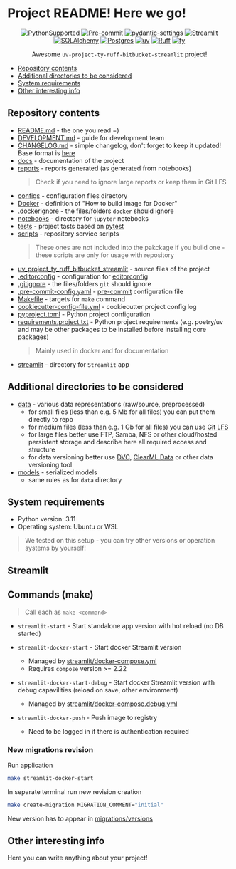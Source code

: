 # Project README! Here we go!

<div align="center">

[![PythonSupported](https://img.shields.io/badge/python-3.11-brightgreen.svg)](https://python3statement.org/#sections50-why)
[![Pre-commit](https://img.shields.io/badge/pre--commit-enabled-brightgreen?logo=pre-commit&logoColor=white)](https://pre-commit.com/)
[![pydantic-settings](https://img.shields.io/badge/settings-pydantic-settings)](https://github.com/pydantic/pydantic-settings)
[![Streamlit](https://img.shields.io/badge/-Streamlit-FF4B4B?style=flat&logo=streamlit&logoColor=white)](https://github.com/streamlit)
[![SQLAlchemy](https://img.shields.io/badge/SQLAlchemy-306998?logo=python&logoColor=white)](https://github.com/sqlalchemy/sqlalchemy)
[![Postgres](https://img.shields.io/badge/Postgres-%23316192.svg?logo=postgresql&logoColor=white)](https://www.postgresql.org/)
[![uv](https://img.shields.io/endpoint?url=https://raw.githubusercontent.com/astral-sh/uv/main/assets/badge/v0.json)](https://github.com/astral-sh/uv)
[![Ruff](https://img.shields.io/endpoint?url=https://raw.githubusercontent.com/astral-sh/ruff/main/assets/badge/v2.json)](https://github.com/astral-sh/ruff)
[![ty](https://img.shields.io/endpoint?url=https://raw.githubusercontent.com/astral-sh/ty/main/assets/badge/v0.json)](https://github.com/astral-sh/ty)

Awesome `uv-project-ty-ruff-bitbucket-streamlit` project!
</div>

- [Repository contents](#repository-contents)
- [Additional directories to be considered](#additional-directories-to-be-considered)
- [System requirements](#system-requirements)
- [Other interesting info](#other-interesting-info)

## Repository contents

- [README.md](README.md) - the one you read =)
- [DEVELOPMENT.md](DEVELOPMENT.md) - guide for development team
- [CHANGELOG.md](CHANGELOG.md) - simple changelog, don't forget to keep it updated! Base format is [here](https://keepachangelog.com/en/1.0.0/)
- [docs](docs) - documentation of the project
- [reports](reports) - reports generated (as generated from notebooks)
  > Check if you need to ignore large reports or keep them in Git LFS
- [configs](configs) - configuration files directory
- [Docker](Docker) - definition of "How to build image for Docker"
- [.dockerignore](.dockerignore) - the files/folders `docker` should ignore
- [notebooks](notebooks) - directory for `jupyter` notebooks
- [tests](tests) - project tasts based on [pytest](https://docs.pytest.org/en/stable/)
- [scripts](scripts) - repository service scripts
  > These ones are not included into the pakckage if you build one - these scripts are only for usage with repository
- [uv_project_ty_ruff_bitbucket_streamlit](uv_project_ty_ruff_bitbucket_streamlit) - source files of the project
- [.editorconfig](.editorconfig) - configuration for [editorconfig](https://editorconfig.org/)
- [.gitignore](.gitignore) - the files/folders `git` should ignore
- [.pre-commit-config.yaml](.pre-commit-config.yaml) - [pre-commit](https://pre-commit.com/) configuration file
- [Makefile](Makefile) - targets for `make` command
- [cookiecutter-config-file.yml](cookiecutter-config-file.yml) - cookiecutter project config log
- [pyproject.toml](pyproject.toml) - Python project configuration
- [requirements.project.txt](requirements.project.txt) - Python project requirements (e.g. poetry/uv and may be other packages to be installed before installing core packages)
  > Mainly used in docker and for documentation
- [streamlit](streamlit) - directory for `Streamlit` app
## Additional directories to be considered

- [data](data) - various data representations (raw/source, preprocessed)
  - for small files (less than e.g. 5 Mb for all files) you can put them directly to repo
  - for medium files (less than e.g. 1 Gb for all files) you can use [Git LFS](https://git-lfs.com/)
  - for large files better use FTP, Samba, NFS or other cloud/hosted persistent storage and describe here all required access and structure
  - for data versioning better use [DVC](https://dvc.org/), [ClearML Data](https://clear.ml/docs/latest/docs/clearml_data/) or other data versioning tool
- [models](models) - serialized models
  - same rules as for `data` directory

## System requirements

- Python version: 3.11
- Operating system: Ubuntu or WSL

> We tested on this setup - you can try other versions or operation systems by yourself!

## Streamlit

## Commands (make)

> Call each as `make <command>`

- `streamlit-start` - Start standalone app version with hot reload (no DB started)

- `streamlit-docker-start` - Start docker Streamlit version
  - Managed by [streamlit/docker-compose.yml](streamlit/docker-compose.debug.yml)
  - Requires `compose` version >= 2.22

- `streamlit-docker-start-debug` - Start docker Streamlit version with debug capavilities (reload on save, other environment)
  - Managed by [streamlit/docker-compose.debug.yml](streamlit/docker-compose.debug.yml)

- `streamlit-docker-push` - Push image to registry
  - Need to be logged in if there is authentication required

### New migrations revision

Run application

```bash
make streamlit-docker-start
```

In separate terminal run new revision creation

```bash
make create-migration MIGRATION_COMMENT="initial"
```

New version has to appear in [migrations/versions](migrations/versions)

## Other interesting info

Here you can write anything about your project!
